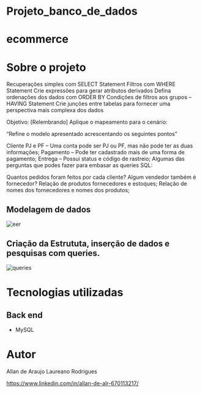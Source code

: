 # Projeto_banco_de_dados
# ecommerce

# Sobre o projeto

Recuperações simples com SELECT Statement
Filtros com WHERE Statement
Crie expressões para gerar atributos derivados
Defina ordenações dos dados com ORDER BY
Condições de filtros aos grupos – HAVING Statement
Crie junções entre tabelas para fornecer uma perspectiva mais complexa dos dados

Objetivo:
[Relembrando] Aplique o mapeamento para o  cenário:

“Refine o modelo apresentado acrescentando os seguintes pontos”

Cliente PJ e PF – Uma conta pode ser PJ ou PF, mas não pode ter as duas informações;
Pagamento – Pode ter cadastrado mais de uma forma de pagamento;
Entrega – Possui status e código de rastreio;
Algumas das perguntas que podes fazer para embasar as queries SQL:

Quantos pedidos foram feitos por cada cliente?
Algum vendedor também é fornecedor?
Relação de produtos fornecedores e estoques;
Relação de nomes dos fornecedores e nomes dos produtos;



## Modelagem de dados
![eer](https://github.com/ISnake/Projeto_banco_de_dados/assets/103696115/41f7c77a-e5f0-4857-9c72-bc6f8a3c0988)

## Criação da Estrututa, inserção de dados e pesquisas com queries.
![queries](https://github.com/ISnake/Projeto_banco_de_dados/assets/103696115/5902e601-aa7f-4c31-81e5-319ca85c3806)


# Tecnologias utilizadas
## Back end
- MySQL


# Autor

Allan de Araujo Laureano Rodrigues

https://www.linkedin.com/in/allan-de-alr-670113217/
